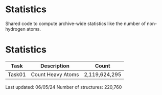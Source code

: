 # Statistics
Shared code to compute archive-wide statistics like the number of non-hydrogen atoms.

# Statistics
| Task | Description | Count |
| --- | --- | --- |
| Task01 | Count Heavy Atoms | 2,119,624,295 |

Last updated: 06/05/24
Number of structures: 220,760